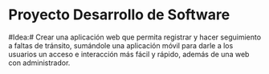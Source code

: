 # Proyecto Desarrollo de Software

#Idea:#
Crear una aplicación web que permita registrar y hacer seguimiento a faltas de tránsito, sumándole una aplicación móvil para darle a los usuarios un acceso e interacción más fácil y rápido, además de una web con administrador.
